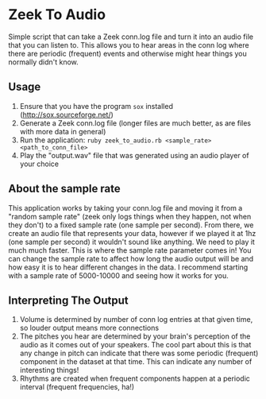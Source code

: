 # Zeek To Audio

Simple script that can take a Zeek conn.log file and turn it into an audio file that you can listen to. This allows you to hear areas in the conn log where there are periodic (frequent) events and otherwise might hear things you normally didn't know.

## Usage
1. Ensure that you have the program `sox` installed (http://sox.sourceforge.net/)
1. Generate a Zeek conn.log file (longer files are much better, as are files with more data in general)
1. Run the application: `ruby zeek_to_audio.rb <sample_rate> <path_to_conn_file>`
1. Play the "output.wav" file that was generated using an audio player of your choice

## About the sample rate
This application works by taking your conn.log file and moving it from a "random sample rate" (zeek only logs things when they 
happen, not when they don't) to a fixed sample rate (one sample per second). From there, we create an audio file that represents
your data, however if we played it at 1hz (one sample per second) it wouldn't sound like anything. We need to play it much much
faster. This is where the sample rate parameter comes in! You can change the sample rate to affect how long the audio output will
be and how easy it is to hear different changes in the data. I recommend starting with a sample rate of 5000-10000 and seeing how it
works for you.

## Interpreting The Output
1. Volume is determined by number of conn log entries at that given time, so louder output means more connections
1. The pitches you hear are determined by your brain's perception of the audio as it comes out of your speakers. The cool part
about this is that any change in pitch can indicate that there was some periodic (frequent) component in the dataset at that time.
This can indicate any number of interesting things!
1. Rhythms are created when frequent components happen at a periodic interval (frequent frequencies, ha!)
